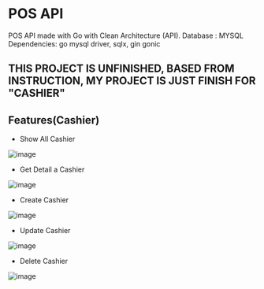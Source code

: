 # POS API
POS API made with Go with Clean Architecture (API). 
Database : MYSQL
Dependencies: go mysql driver, sqlx, gin gonic

## THIS PROJECT IS UNFINISHED, BASED FROM INSTRUCTION, MY PROJECT IS JUST FINISH FOR "CASHIER"

## Features(Cashier)

- Show All Cashier

![image](https://user-images.githubusercontent.com/63460549/164974671-a5d671be-9eda-4775-a61c-750812517731.png)

- Get Detail a Cashier

![image](https://user-images.githubusercontent.com/63460549/164974771-262bdff2-d4ce-4968-8296-e8c6dc4f9a33.png)

- Create Cashier 

![image](https://user-images.githubusercontent.com/63460549/164975403-35f090d8-b06e-4754-b186-6133a4e59de1.png)

- Update Cashier

![image](https://user-images.githubusercontent.com/63460549/164975428-55bcab0d-ba4c-423b-9b1d-ba6f3a5563f2.png)

- Delete Cashier

![image](https://user-images.githubusercontent.com/63460549/164975454-d34d0713-11a3-4a82-8de7-f6ecda0b27e5.png)
